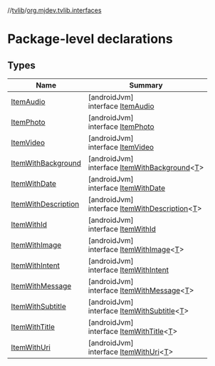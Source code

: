 //[tvlib](../../index.md)/[org.mjdev.tvlib.interfaces](index.md)

# Package-level declarations

## Types

| Name | Summary |
|---|---|
| [ItemAudio](-item-audio/index.md) | [androidJvm]<br>interface [ItemAudio](-item-audio/index.md) |
| [ItemPhoto](-item-photo/index.md) | [androidJvm]<br>interface [ItemPhoto](-item-photo/index.md) |
| [ItemVideo](-item-video/index.md) | [androidJvm]<br>interface [ItemVideo](-item-video/index.md) |
| [ItemWithBackground](-item-with-background/index.md) | [androidJvm]<br>interface [ItemWithBackground](-item-with-background/index.md)&lt;[T](-item-with-background/index.md)&gt; |
| [ItemWithDate](-item-with-date/index.md) | [androidJvm]<br>interface [ItemWithDate](-item-with-date/index.md) |
| [ItemWithDescription](-item-with-description/index.md) | [androidJvm]<br>interface [ItemWithDescription](-item-with-description/index.md)&lt;[T](-item-with-description/index.md)&gt; |
| [ItemWithId](-item-with-id/index.md) | [androidJvm]<br>interface [ItemWithId](-item-with-id/index.md) |
| [ItemWithImage](-item-with-image/index.md) | [androidJvm]<br>interface [ItemWithImage](-item-with-image/index.md)&lt;[T](-item-with-image/index.md)&gt; |
| [ItemWithIntent](-item-with-intent/index.md) | [androidJvm]<br>interface [ItemWithIntent](-item-with-intent/index.md) |
| [ItemWithMessage](-item-with-message/index.md) | [androidJvm]<br>interface [ItemWithMessage](-item-with-message/index.md)&lt;[T](-item-with-message/index.md)&gt; |
| [ItemWithSubtitle](-item-with-subtitle/index.md) | [androidJvm]<br>interface [ItemWithSubtitle](-item-with-subtitle/index.md)&lt;[T](-item-with-subtitle/index.md)&gt; |
| [ItemWithTitle](-item-with-title/index.md) | [androidJvm]<br>interface [ItemWithTitle](-item-with-title/index.md)&lt;[T](-item-with-title/index.md)&gt; |
| [ItemWithUri](-item-with-uri/index.md) | [androidJvm]<br>interface [ItemWithUri](-item-with-uri/index.md)&lt;[T](-item-with-uri/index.md)&gt; |
